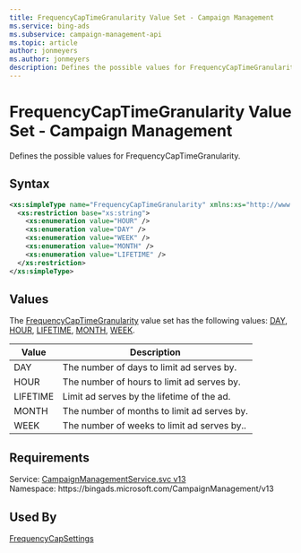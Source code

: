 ```yaml
---
title: FrequencyCapTimeGranularity Value Set - Campaign Management
ms.service: bing-ads
ms.subservice: campaign-management-api
ms.topic: article
author: jonmeyers
ms.author: jonmeyers
description: Defines the possible values for FrequencyCapTimeGranularity.
---
```

# FrequencyCapTimeGranularity Value Set - Campaign Management
Defines the possible values for FrequencyCapTimeGranularity.

## Syntax
```xml
<xs:simpleType name="FrequencyCapTimeGranularity" xmlns:xs="http://www.w3.org/2001/XMLSchema">
  <xs:restriction base="xs:string">
    <xs:enumeration value="HOUR" />
    <xs:enumeration value="DAY" />
    <xs:enumeration value="WEEK" />
    <xs:enumeration value="MONTH" />
    <xs:enumeration value="LIFETIME" />
  </xs:restriction>
</xs:simpleType>
```

## <a name="values"></a>Values

The [FrequencyCapTimeGranularity](frequencycaptimegranularity.md) value set has the following values: [DAY](#day), [HOUR](#hour), [LIFETIME](#lifetime), [MONTH](#month), [WEEK](#week).

|Value|Description|
|-----------|---------------|
|<a name="day"></a>DAY|The number of days to limit ad serves by.|
|<a name="hour"></a>HOUR|The number of hours to limit ad serves by.|
|<a name="lifetime"></a>LIFETIME|Limit ad serves by the lifetime of the ad.|
|<a name="month"></a>MONTH|The number of months to limit ad serves by.|
|<a name="week"></a>WEEK|The number of weeks to limit ad serves by..|

## Requirements
Service: [CampaignManagementService.svc v13](https://campaign.api.bingads.microsoft.com/Api/Advertiser/CampaignManagement/v13/CampaignManagementService.svc)  
Namespace: https\://bingads.microsoft.com/CampaignManagement/v13  

## Used By
[FrequencyCapSettings](frequencycapsettings.md)  
